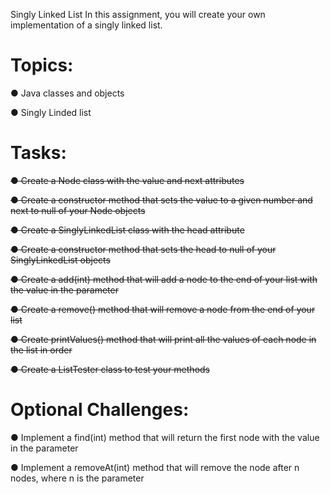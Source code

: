 Singly Linked List
In this assignment, you will create your own implementation of a singly linked list.

# Topics:

● Java classes and objects

● Singly Linded list

# Tasks:

~~● Create a Node class with the value and next attributes~~

~~● Create a constructor method that sets the value to a given number and next to null of your Node objects~~

~~● Create a SinglyLinkedList class with the head attribute~~

~~● Create a constructor method that sets the head to null of your SinglyLinkedList objects~~

~~● Create a add(int) method that will add a node to the end of your list with the value in the parameter~~

~~● Create a remove() method that will remove a node from the end of your list~~

~~● Create printValues() method that will print all the values of each node in the list in order~~

~~● Create a ListTester class to test your methods~~

# Optional Challenges:

● Implement a find(int) method that will return the first node with the value in the parameter

● Implement a removeAt(int) method that will remove the node after n nodes, where n is the parameter